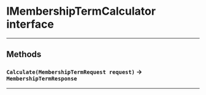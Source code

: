 # IMembershipTermCalculator interface
---
## Methods
### `Calculate(MembershipTermRequest request)` → `MembershipTermResponse`
---
